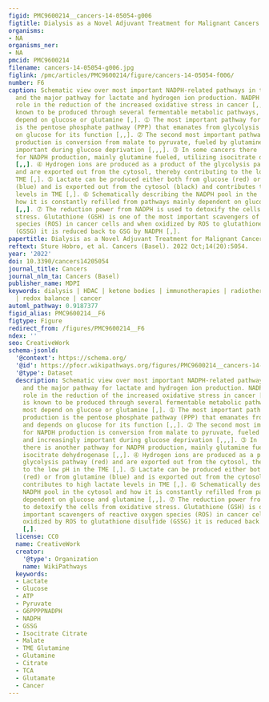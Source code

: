 ```yaml
---
figid: PMC9600214__cancers-14-05054-g006
figtitle: Dialysis as a Novel Adjuvant Treatment for Malignant Cancers
organisms:
- NA
organisms_ner:
- NA
pmcid: PMC9600214
filename: cancers-14-05054-g006.jpg
figlink: /pmc/articles/PMC9600214/figure/cancers-14-05054-f006/
number: F6
caption: Schematic view over most important NADPH-related pathways in the cytosol
  and the major pathway for lactate and hydrogen ion production. NADPH plays a vital
  role in the reduction of the increased oxidative stress in cancer [,,,]. NADPH is
  known to be produced through several fermentable metabolic pathways, where most
  depend on glucose or glutamine [,]. ➀ The most important pathway for NADPH production
  is the pentose phosphate pathway (PPP) that emanates from glycolysis and depends
  on glucose for its function [,,]. ➁ The second most important pathway for NAPDH
  production is conversion from malate to pyruvate, fueled by glutamine and increasingly
  important during glucose deprivation [,,,]. ➂ In some cancers there is another pathway
  for NADPH production, mainly glutamine fueled, utilizing isocitrate dehydrogenase
  [,,]. ➃ Hydrogen ions are produced as a product of the glycolysis pathway (red)
  and are exported out from the cytosol, thereby contributing to the low pH in the
  TME [,]. ➄ Lactate can be produced either both from glucose (red) or from glutamine
  (blue) and is exported out from the cytosol (black) and contributes to high lactate
  levels in TME [,]. ➅ Schematically describing the NADPH pool in the cytosol and
  how it is constantly refilled from pathways mainly dependent on glucose and glutamine
  [,,]. ➆ The reduction power from NADPH is used to detoxify the cells from oxidative
  stress. Glutathione (GSH) is one of the most important scavengers of reactive oxygen
  species (ROS) in cancer cells and when oxidized by ROS to glutathione disulfide
  (GSSG) it is reduced back to GSG by NADPH [,].
papertitle: Dialysis as a Novel Adjuvant Treatment for Malignant Cancers.
reftext: Sture Hobro, et al. Cancers (Basel). 2022 Oct;14(20):5054.
year: '2022'
doi: 10.3390/cancers14205054
journal_title: Cancers
journal_nlm_ta: Cancers (Basel)
publisher_name: MDPI
keywords: dialysis | HDAC | ketone bodies | immunotherapies | radiotherapies | chemotherapies
  | redox balance | cancer
automl_pathway: 0.9187377
figid_alias: PMC9600214__F6
figtype: Figure
redirect_from: /figures/PMC9600214__F6
ndex: ''
seo: CreativeWork
schema-jsonld:
  '@context': https://schema.org/
  '@id': https://pfocr.wikipathways.org/figures/PMC9600214__cancers-14-05054-g006.html
  '@type': Dataset
  description: Schematic view over most important NADPH-related pathways in the cytosol
    and the major pathway for lactate and hydrogen ion production. NADPH plays a vital
    role in the reduction of the increased oxidative stress in cancer [,,,]. NADPH
    is known to be produced through several fermentable metabolic pathways, where
    most depend on glucose or glutamine [,]. ➀ The most important pathway for NADPH
    production is the pentose phosphate pathway (PPP) that emanates from glycolysis
    and depends on glucose for its function [,,]. ➁ The second most important pathway
    for NAPDH production is conversion from malate to pyruvate, fueled by glutamine
    and increasingly important during glucose deprivation [,,,]. ➂ In some cancers
    there is another pathway for NADPH production, mainly glutamine fueled, utilizing
    isocitrate dehydrogenase [,,]. ➃ Hydrogen ions are produced as a product of the
    glycolysis pathway (red) and are exported out from the cytosol, thereby contributing
    to the low pH in the TME [,]. ➄ Lactate can be produced either both from glucose
    (red) or from glutamine (blue) and is exported out from the cytosol (black) and
    contributes to high lactate levels in TME [,]. ➅ Schematically describing the
    NADPH pool in the cytosol and how it is constantly refilled from pathways mainly
    dependent on glucose and glutamine [,,]. ➆ The reduction power from NADPH is used
    to detoxify the cells from oxidative stress. Glutathione (GSH) is one of the most
    important scavengers of reactive oxygen species (ROS) in cancer cells and when
    oxidized by ROS to glutathione disulfide (GSSG) it is reduced back to GSG by NADPH
    [,].
  license: CC0
  name: CreativeWork
  creator:
    '@type': Organization
    name: WikiPathways
  keywords:
  - Lactate
  - Glucose
  - ATP
  - Pyruvate
  - G6PPPPNADPH
  - NADPH
  - GSSG
  - Isocitrate Citrate
  - Malate
  - TME Glutamine
  - Glutamine
  - Citrate
  - TCA
  - Glutamate
  - Cancer
---
```


